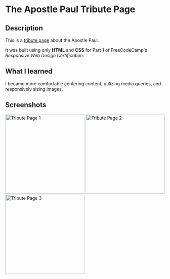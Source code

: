 
# The Apostle Paul Tribute Page

## Description

This is a [tribute page](https://woojinv.github.io/FCC-Tribute-Page/) about the Apostle Paul. 

It was built using only **HTML** and **CSS** for Part 1 of FreeCodeCamp's *Responsive Web Design Certification*.

## What I learned

I became more comfortable centering content, utilizing media queries, and responsively sizing images.

## Screenshots

<img src="https://i.imgur.com/mxBd5rc.png" alt="Tribute Page 1" width="250"> <img src="https://i.imgur.com/vdK1xJJ.png" alt="Tribute Page 2" width="250"> <img src="https://i.imgur.com/YXQcNtN.png" alt="Tribute Page 3" width="250">

